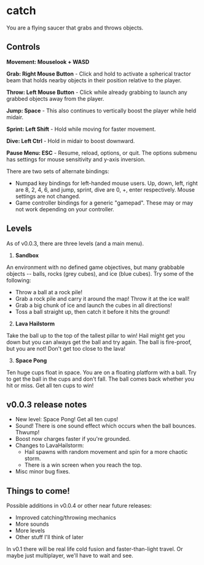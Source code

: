 # catch
You are a flying saucer that grabs and throws objects.


## Controls
**Movement: Mouselook + WASD**

**Grab: Right Mouse Button** - Click and hold to activate a spherical tractor beam that holds nearby objects in their position relative to the player.

**Throw: Left Mouse Button** - Click while already grabbing to launch any grabbed objects away from the player.

**Jump: Space** - This also continues to vertically boost the player while held midair.

**Sprint: Left Shift** - Hold while moving for faster movement.

**Dive: Left Ctrl** - Hold in midair to boost downward.

**Pause Menu: ESC** - Resume, reload, options, or quit. The options submenu has settings for mouse sensitivity and y-axis inversion.

There are two sets of alternate bindings:
- Numpad key bindings for left-handed mouse users. Up, down, left, right are 8, 2, 4, 6, and jump, sprint, dive are 0, +, enter respectively. Mouse settings are not changed.
- Game controller bindings for a generic "gamepad". These may or may not work depending on your controller.


## Levels
As of v0.0.3, there are three levels (and a main menu).

1. **Sandbox** 

An environment with no defined game objectives, but many grabbable objects -- balls, rocks (grey cubes), and ice (blue cubes). Try some of the following:
  - Throw a ball at a rock pile! 
  - Grab a rock pile and carry it around the map! Throw it at the ice wall! 
  - Grab a big chunk of ice and launch the cubes in all directions!
  - Toss a ball straight up, then catch it before it hits the ground!

2. **Lava Hailstorm**

Take the ball up to the top of the tallest pillar to win! Hail might get you down but you can always get the ball and try again. The ball is fire-proof, but you are not! Don't get too close to the lava!

3. **Space Pong**

Ten huge cups float in space. You are on a floating platform with a ball. Try to get the ball in the cups and don't fall. The ball comes back whether you hit or miss. Get all ten cups to win!


## v0.0.3 release notes
- New level: Space Pong! Get all ten cups!
- Sound! There is one sound effect which occurs when the ball bounces. Thwump!
- Boost now charges faster if you're grounded.
- Changes to LavaHailstorm:
    - Hail spawns with random movement and spin for a more chaotic storm.
    - There is a win screen when you reach the top.
- Misc minor bug fixes.


## Things to come!
Possible additions in v0.0.4 or other near future releases:
- Improved catching/throwing mechanics
- More sounds
- More levels
- Other stuff I'll think of later

In v0.1 there will be real life cold fusion and faster-than-light travel. Or maybe just multiplayer, we'll have to wait and see.
